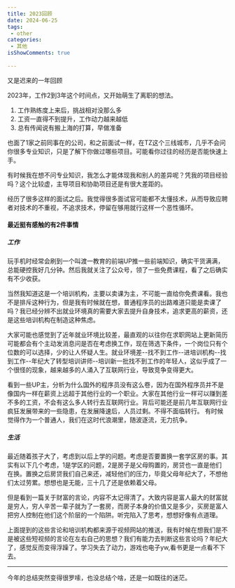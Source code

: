 ```yaml
---
title: 2023回顾
date: 2024-06-25
tags:
 - other
categories: 
 - 其他
isShowComments: true
 
---
```


又是迟来的一年回顾

2023年，工作2到3年这个时间点，又开始萌生了离职的想法。
1. 工作熟练度上来后，挑战相对没那么多  
2. 工资一直得不到提升，工作动力越来越低  
3. 总有传闻说有搬上海的打算，早做准备  

也面了1家之前同事在的公司，和之前面试一样，在TZ这个三线城市，几乎不会问你很多专业知识，只是了解下你做过哪些项目。可能看你过往的经历是否能快速上手。  

有时候我在想不问专业知识，我怎么才能体现我和别人的差异呢？凭我的项目经验吗？这个比较虚，主导项目和协助项目还是有很大差距的。
  
经历了很多这样的面试之后。我觉得很多面试官可能都不太懂技术，从而导致应聘者对技术的不重视，不追求技术，停留在够用就行这样一个恶性循环。


#### 最近挺有感触的有2件事情
##### 工作
玩手机时经常会刷到一个叫渡一教育的前端UP推一些前端知识，确实干货满满，总能硬控我好几分钟。然后我就关注了公众号，领了一些免费课程，看了之后确实有不少收获。  

当然我知道这是一个培训机构，主要以卖课为主，不可能一直给你免费课看。我也不是排斥这种行为，但是我有时候就在想，普通程序员的出路难道只能是卖课了吗？我已经分辨不出就业环境真的需要大家去提升自身技术，追求更高的薪资，还是这些培训机构在制造这种焦虑。

大家可能也感觉到了近年就业环境比较差，最直观的以往你在求职网站上更新简历可能都会有个主动发消息问是否在考虑换工作，现在筛选下条件，一个岗位只有个位数的可以选择，少的让人怀疑人生。就业环境差--找不到工作--进培训机构--找到工作--年纪大了转型培训讲师--培训新一批找不到工作的年轻人，这似乎成了一个很怪的现象，越来越多的人涌入了互联网行业，导致竞争变得更大。  

看到一些UP主，分析为什么国外的程序员没有这么卷，因为在国外程序员并不是像国内一样在薪资上远超于其他行业的一个职业。大家在其他行业一样可以赚到差不多的工资，不会有这么多人转行去互联网行业。背后可能还是前几年互联网行业疯狂发展带来的一些隐患，在发展降速后，人员过剩。不得不面临转行。
有时候觉得作为一个普通人，我们在这时代浪潮里，随波逐流，无力抗争。

##### 生活
最近随着孩子大了，考虑到以后上学的问题。考虑是否要置换一套学区房的事。其实有以下几个考虑，1是学区的问题，2是房子是父母购置的，房贷也一直是他们在换。置换之后房贷我们自己来还，减轻他们的压力，毕竟父母年纪大了，不想他们太过劳累。想想也是无能，三十几了还是依赖着父母。  

但是看到一篇关于财富的言论，内容不太记得清了。大致内容是富人最大的财富就是穷人，穷人辛苦一辈子就为了一套房，而房子本身的价值又是多少，买房是富人把穷人控制在他们这个阶层的一个陷阱。听完陷入了思考，想想好像有点道理。  

上面提到的这些言论和培训机构都来源于视频网站的推送，我有时候在想我们是不是被这些短视频的言论在左右自己的思想？我们有能力去判断这些言论吗？年纪大了，感觉反而变得浮躁了。学习失去了动力，游戏也电子yw,看书更是一点看不下去。

_________________
今年的总结突然变得很罗嗦，也没总结个啥，还是一如既往的迷茫。